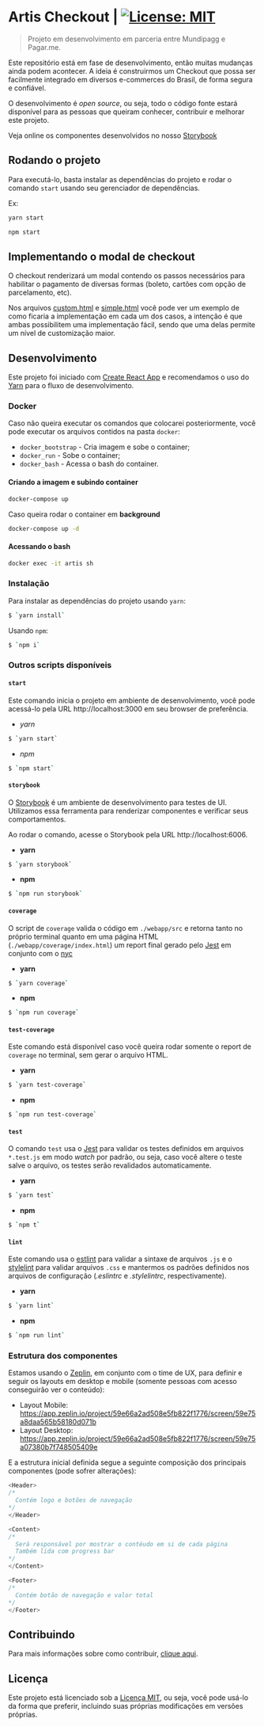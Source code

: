 # Artis Checkout | [![License: MIT](https://img.shields.io/badge/License-MIT-yellow.svg)](https://github.com/pagarme/artis/blob/master/LICENSE)
> Projeto em desenvolvimento em parceria entre Mundipagg e Pagar.me.

Este repositório está em fase de desenvolvimento, então muitas mudanças ainda podem acontecer. A ideia é construirmos um Checkout que possa ser facilmente integrado em diversos e-commerces do Brasil, de forma segura e confiável.

O desenvolvimento é *open source*, ou seja, todo o código fonte estará disponível para as pessoas que queiram conhecer, contribuir e melhorar este projeto.

Veja online os componentes desenvolvidos no nosso [Storybook](https://pagarme.github.io/artis)

## Rodando o projeto

Para executá-lo, basta instalar as dependências do projeto e rodar o comando `start` usando seu gerenciador de dependências.

Ex:
```bash
yarn start

npm start
```

## Implementando o modal de checkout

O checkout renderizará um modal contendo os passos necessários para habilitar o pagamento de diversas formas (boleto, cartões com opção de parcelamento, etc).

Nos arquivos [custom.html](./webapp/public/custom.html) e [simple.html](./webapp/public/simple.html) você pode ver um exemplo de como ficaria a implementação em cada um dos casos, a intenção é que ambas possibilitem uma implementação fácil, sendo que uma delas permite um nível de customização maior.

## Desenvolvimento

Este projeto foi iniciado com [Create React App](https://github.com/facebookincubator/create-react-app) e recomendamos o uso do [Yarn](https://yarnpkg.com/en/) para o fluxo de desenvolvimento.

### Docker
Caso não queira executar os comandos que colocarei posteriormente, você pode executar os arquivos contidos na pasta `docker`:
* `docker_bootstrap` - Cria imagem e sobe o container;
* `docker_run` - Sobe o container;
* `docker_bash` - Acessa o bash do container.

#### Criando a imagem e subindo container

```sh
docker-compose up
```

Caso queira rodar o container em **background**
```sh
docker-compose up -d
```

#### Acessando o bash

```sh
docker exec -it artis sh
```

### Instalação

Para instalar as dependências do projeto usando `yarn`:
```sh
$ `yarn install`
```

Usando `npm`:
```sh
$ `npm i`
```

### Outros scripts disponíveis

#### `start`

Este comando inicia o projeto em ambiente de desenvolvimento, você pode acessá-lo pela URL http://localhost:3000 em seu browser de preferência.

- *yarn*
```sh
$ `yarn start`
```

- *npm*
```sh
$ `npm start`
```

#### `storybook`

O [Storybook](https://storybook.js.org/) é um ambiente de desenvolvimento para testes de UI. Utilizamos essa ferramenta para renderizar componentes e verificar seus comportamentos.

Ao rodar o comando, acesse o Storybook pela URL http://localhost:6006.

- **yarn**
```sh
$ `yarn storybook`
```

- **npm**
```sh
$ `npm run storybook`
```

#### `coverage`

O script de `coverage` valida o código em `./webapp/src` e retorna tanto no próprio terminal quanto em uma página HTML (`./webapp/coverage/index.html`) um report final gerado pelo [Jest](https://facebook.github.io/jest/) em conjunto com o [nyc](https://www.npmjs.com/package/nyc)

- **yarn**
```sh
$ `yarn coverage`
```

- **npm**
```sh
$ `npm run coverage`
```

#### `test-coverage`

Este comando está disponível caso você queira rodar somente o report de `coverage` no terminal, sem gerar o arquivo HTML.

- **yarn**
```sh
$ `yarn test-coverage`
```

- **npm**
```sh
$ `npm run test-coverage`
```

#### `test`

O comando `test` usa o [Jest](https://facebook.github.io/jest/) para validar os testes definidos em arquivos `*.test.js` em modo _watch_ por padrão, ou seja, caso você altere o teste salve o arquivo, os testes serão revalidados automaticamente.

- **yarn**
```sh
$ `yarn test`
```

- **npm**
```sh
$ `npm t`
```

#### `lint`

Este comando usa o [estlint](https://eslint.org) para validar a sintaxe de arquivos `.js` e o [stylelint](https://github.com/stylelint/stylelint) para validar arquivos `.css` e mantermos os padrões definidos nos arquivos de configuração (_.eslintrc_ e _.stylelintrc_, respectivamente).

- **yarn**
```sh
$ `yarn lint`
```

- **npm**
```sh
$ `npm run lint`
```

### Estrutura dos componentes

Estamos usando o [Zeplin](https://zeplin.io/), em conjunto com o time de UX, para definir e seguir os layouts em desktop e mobile (somente pessoas com acesso conseguirão ver o conteúdo):

- Layout Mobile: https://app.zeplin.io/project/59e66a2ad508e5fb822f1776/screen/59e75a8daa565b58180d071b
- Layout Desktop: https://app.zeplin.io/project/59e66a2ad508e5fb822f1776/screen/59e75a07380b7f748505409e

E a estrutura inicial definida segue a seguinte composição dos principais componentes (pode sofrer alterações):

```js
<Header>
/*
  Contém logo e botões de navegação
*/
</Header>

<Content>
/*
  Será responsável por mostrar o contéudo em si de cada página
  Também lida com progress bar
*/
</Content>

<Footer>
/*
  Contém botão de navegação e valor total
*/
</Footer>
```

## Contribuindo

Para mais informações sobre como contribuir, [clique aqui](./.github/CONTRIBUTING.md).

## Licença

Este projeto está licenciado sob a [Licença MIT](./LICENSE), ou seja, você pode usá-lo da forma que preferir, incluindo suas próprias modificações em versões próprias.
